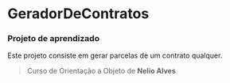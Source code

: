 # GeradorDeContratos
### Projeto de aprendizado
Este projeto consiste em gerar parcelas de um contrato qualquer.

> Curso de Orientação a Objeto de **Nelio Alves**
